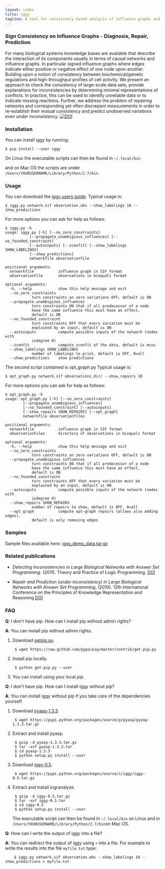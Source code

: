 ```yaml
---
layout: index
title: iggy
tagline: A tool for consistency based analysis of influence graphs and observed systems behavior
---
```


### Sign Consistency on Influence Graphs - Diagnosis, Repair, Prediction

For many biological systems knowledge bases are available that describe the interaction of its components usually in terms of causal networks and influence graphs. In particular signed influence graphs where edges indicate either positive or negative effect of one node upon another. Building upon a notion of consistency between biochemical/genetic regulations and high-throughput profiles of cell activity. We present an approach to check the consistency of large-scale data sets, provide explanations for inconsistencies by determining minimal representations of conflicts. In practice, this can be used to identify unreliable data or to indicate missing reactions. Further, we address the problem of repairing networks and corresponding yet often discrepant measurements in order to re-establish their mutual consistency and predict unobserved variations even under inconsistency. 
[![DOI](https://zenodo.org/badge/5393/bioasp/iggy.png)](http://dx.doi.org/10.5281/zenodo.14827)

### Installation

You can install iggy by running:

	$ pip install --user iggy

On Linux the executable scripts can then be found in ``~/.local/bin``

and on Mac OS the scripts are under ``/Users/YOURUSERNAME/Library/Python/2.7/bin``.


### Usage

You can download the [iggy users guide](https://bioasp.github.io/iggy/guide/guide.pdf).
Typical usage is:

	$ iggy.py network.sif observation.obs --show_labelings 10 --show_predictions

For more options you can ask for help as follows:

	$ iggy.py -h 		
	usage: iggy.py [-h] [--no_zero_constraints]
               [--propagate_unambigious_influences] [--no_founded_constraint]
               [--autoinputs] [--scenfit] [--show_labelings SHOW_LABELINGS]
               [--show_predictions]
               networkfile observationfile

	positional arguments:
	  networkfile           influence graph in SIF format
	  observationfile       observations in bioquali format

	optional arguments:
	  -h, --help            show this help message and exit
	  --no_zero_constraints
				turn constraints on zero variations OFF, default is ON
	  --propagate_unambigious_influences
				turn constraints ON that if all predecessor of a node
				have the same influence this must have an effect,
				default is ON
	  --no_founded_constraint
				turn constraints OFF that every variation must be
				explained by an input, default is ON
	  --autoinputs          compute possible inputs of the network (nodes with
				indegree 0)
	  --scenfit             compute scenfit of the data, default is mcos
	  --show_labelings SHOW_LABELINGS
				number of labelings to print, default is OFF, 0=all
	  --show_predictions    show predictions



The second script contained is opt_graph.py
Typical usage is:

	$ opt_graph.py network.sif observations_dir/ --show_repairs 10

For more options you can ask for help as follows:

	$ opt_graph.py -h 	
	usage: opt_graph.py [-h] [--no_zero_constraints]
		    [--propagate_unambigious_influences]
		    [--no_founded_constraint] [--autoinputs]
		    [--show_repairs SHOW_REPAIRS] [--opt_graph]
		    networkfile observationfiles

	positional arguments:
	  networkfile           influence graph in SIF format
	  observationfiles      directory of observations in bioquali format

	optional arguments:
	  -h, --help            show this help message and exit
	  --no_zero_constraints
				turn constraints on zero variations OFF, default is ON
	  --propagate_unambigious_influences
				turn constraints ON that if all predecessor of a node
				have the same influence this must have an effect,
				default is ON
	  --no_founded_constraint
				turn constraints OFF that every variation must be
				explained by an input, default is ON
	  --autoinputs          compute possible inputs of the network (nodes with
				indegree 0)
	  --show_repairs SHOW_REPAIRS
				number of repairs to show, default is OFF, 0=all
	  --opt_graph           compute opt-graph repairs (allows also adding edges),
				default is only removing edges


### Samples

Sample files available here: [iggy\_demo\_data.tar.gz](http://www.cs.uni-potsdam.de/~sthiele/bioasp/downloads/samples/iggy_demo_data.tar.gz)

### Related publications

* *Detecting Inconsistencies in Large Biological Networks with Answer Set Programming.* (2011). Theory and Practice of Logic Programming. [DOI](http://dx.doi.org/10.1007/978-3-540-89982-2_19)

* *Repair and Prediction (under Inconsistency) in Large Biological Networks with Answer Set Programming.* (2010). 12th International Conference on the Principles of Knowledge Representation and Reasoning.[DOI](http://aaai.org/ocs/index.php/KR/KR2010/paper/view/1334/1660)
 
### FAQ

**Q**: I don't have pip. How can I install pip without admin rights?

**A**: You can install pip without admin rights.

1. Download [getpip.py](https://raw.github.com/pypa/pip/master/contrib/get-pip.py).

		$ wget https://raw.github.com/pypa/pip/master/contrib/get-pip.py

2. Install pip locally. 

		$ python get-pip.py --user

3. You can install using your local pip.


**Q**: I don't have pip. How can I install iggy without pip?

**A**:  You can install iggy without pip if you take care of the dependencies yourself.

1. Download [pyasp-1.3.3](https://pypi.python.org/pypi/pyasp/1.3.3). 
 
		$ wget https://pypi.python.org/packages/source/p/pyasp/pyasp-1.3.3.tar.gz

2. Extract and install pyasp. 

		$ gzip -d pyasp-1.3.3.tar.gz
		$ tar -xvf pyasp-1.3.3.tar
		$ cd pyasp-1.3.3
		$ python setup.py install --user

3. Download [iggy-0.5](https://pypi.python.org/pypi/iggy/0.5). 

		$ wget https://pypi.python.org/packages/source/i/iggy/iggy-0.5.tar.gz
 
4. Extract and install ingranalyze.

		$ gzip -d iggy-0.5.tar.gz
		$ tar -xvf iggy-0.5.tar
		$ cd iggy-0.5
		$ python setup.py install --user
	

   The executable script can then be found in ``~/.local/bin`` on Linux and in ``/Users/YOURUSERNAME/Library/Python/2.7/bin``on Mac OS.


**Q**: How can I write the output of iggy into a file?

**A**:  You can redirect the output of iggy using ``>`` into a file. For example to write the results into the file ``myfile.txt`` type:

		$ iggy.py network.sif observation.obs --show_labelings 10 --show_predictions > myfile.txt
	
